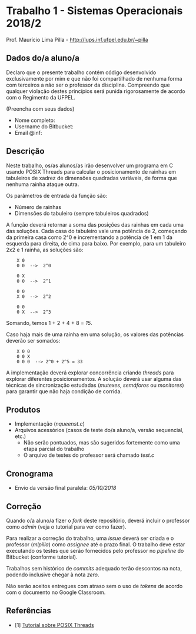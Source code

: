 # Trabalho 1 - Sistemas Operacionais 2018/2
Prof. Maurício Lima Pilla - http://lups.inf.ufpel.edu.br/~pilla

## Dados do/a aluno/a

Declaro que o presente trabalho contém código desenvolvido exclusivamente por mim e que não foi compartilhado de nenhuma forma com terceiros a não ser o professor da disciplina. Compreendo que qualquer violação destes princípios será punida rigorosamente de acordo com o Regimento da UFPEL.

(Preencha com seus dados)

- Nome completo: 
- Username do Bitbucket: 
- Email @inf: 

## Descrição

Neste trabalho, os/as alunos/as irão desenvolver um programa em C usando POSIX Threads para calcular o posicionamento de rainhas em tabuleiros de xadrez de dimensões quadradas variáveis, de forma que nenhuma rainha ataque outra.

Os parâmetros de entrada da função são:

* Número de rainhas
* Dimensões do tabuleiro (sempre tabuleiros quadrados)

A função deverá retornar a soma das posições das rainhas em cada uma das soluções. Cada casa do tabuleiro vale uma potência de 2, começando da primeira casa como 2^0 e incrementando a potência de 1 em 1 da esquerda para direita, de cima para baixo. Por exemplo, para um tabuleiro 2x2 e 1 rainha, as soluções são:

		X 0
		0 0  -->  2^0

		0 X
		0 0  -->  2^1

		0 0
		X 0  -->  2^2

		0 0
		0 X  -->  2^3

Somando, temos 1 + 2 + 4 + 8 = *15*.

Caso haja mais de uma rainha em uma solução, os valores das potências deverão ser somados:

		X 0 0
		0 0 X
		0 0 0  --> 2^0 + 2^5 = 33 

A implementação deverá explorar concorrência criando *threads* para explorar diferentes posicionamentos. A solução deverá usar alguma das técnicas de sincronização estudadas (*mutexes*, *semáforos* ou *monitores*) para garantir que não haja condição de corrida.


## Produtos

* Implementação (*nqueenst.c*)
* Arquivos acessórios (casos de teste do/a aluno/a, versão sequencial, etc.)
	* Não serão pontuados, mas são sugeridos fortemente como uma etapa parcial do trabalho
	* O arquivo de testes do professor será chamado _test.c_

## Cronograma

* Envio da versão final paralela: _05/10/2018_


## Correção

Quando o/a aluno/a fizer o _fork_ deste repositório, deverá incluir o professor como _admin_ (veja o tutorial para ver como fazer).

Para realizar a correção do trabalho, uma _issue_ deverá ser criada e o professor (_mlpilla_) como _assignee_ até o prazo final. O trabalho deve estar executando os testes que serão fornecidos pelo professor no _pipeline_ do Bitbucket (conforme tutorial).

Trabalhos sem histórico de _commits_ adequado terão descontos na nota, podendo inclusive chegar à nota _zero_.

Não serão aceitos entregues com atraso sem o uso de *tokens* de acordo com o documento no Google Classroom.


## Referências


* [1] [Tutorial sobre POSIX Threads](https://computing.llnl.gov/tutorials/pthreads/)
